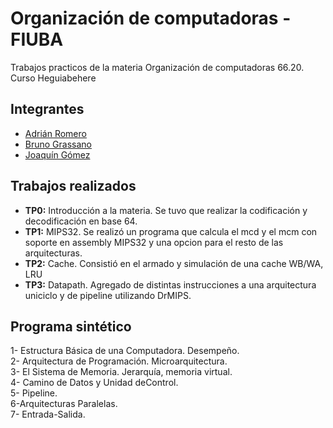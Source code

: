 # Organización de computadoras - FIUBA
Trabajos practicos de la materia Organización de computadoras 66.20. Curso Heguiabehere 

## Integrantes

* [Adrián Romero](https://github.com/adrianromero99)
* [Bruno Grassano](https://github.com/brunograssano)
* [Joaquín Gómez](https://github.com/joaqogomez)


## Trabajos realizados
* **TP0:** Introducción a la materia. Se tuvo que realizar la codificación y decodificación en base 64.
* **TP1:** MIPS32. Se realizó un programa que calcula el mcd y el mcm con soporte en assembly MIPS32 y una opcion para el resto de las arquitecturas.
* **TP2:** Cache. Consistió en el armado y simulación de una cache WB/WA, LRU
* **TP3:** Datapath. Agregado de distintas instrucciones a una arquitectura uniciclo y de pipeline utilizando DrMIPS.

## Programa sintético

1- Estructura Básica de una Computadora. Desempeño.  
2- Arquitectura de Programación. Microarquitectura.  
3- El Sistema de Memoria. Jerarquía, memoria virtual.  
4- Camino de Datos y Unidad deControl.  
5- Pipeline.  
6-Arquitecturas Paralelas.  
7- Entrada-Salida.  

